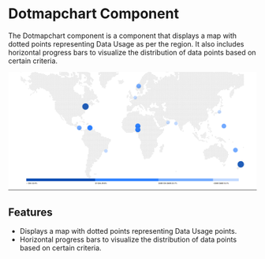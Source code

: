 # Dotmapchart Component

The Dotmapchart component is a component that displays a map with dotted points representing Data Usage as per the region. It also includes horizontal progress bars to visualize the distribution of data points based on certain criteria.

![UIimage](./public/assets/readmeimg.png)

## Features

- Displays a map with dotted points representing Data Usage points.
- Horizontal progress bars to visualize the distribution of data points based on certain criteria.
